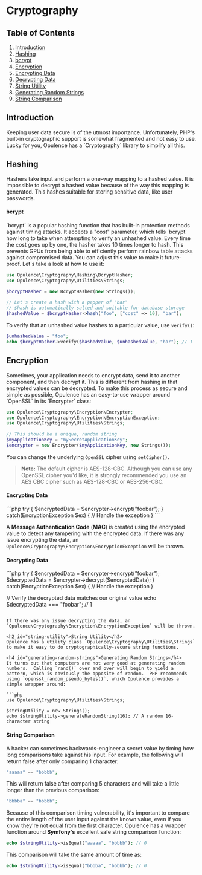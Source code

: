 # Cryptography

## Table of Contents
1. [Introduction](#introduction)
2. [Hashing](#hashing)
  1. [bcrypt](#bcrypt)
3. [Encryption](#encryption)
  1. [Encrypting Data](#encrypting-data)
  2. [Decrypting Data](#decrypting-data)
4. [String Utility](#string-utility)
  1. [Generating Random Strings](#generating-random-strings)
  2. [String Comparison](#string-comparison)

<h2 id="introduction">Introduction</h2>
Keeping user data secure is of the utmost importance.  Unfortunately, PHP's built-in cryptographic support is somewhat fragmented and not easy to use.  Lucky for you, Opulence has a `Cryptography` library to simplify all this.

<h2 id="hashing">Hashing</h2>
Hashers take input and perform a one-way mapping to a hashed value.  It is impossible to decrypt a hashed value because of the way this mapping is generated.  This hashes suitable for storing sensitive data, like user passwords.

<h4 id="bcrypt">bcrypt</h4>
`bcrypt` is a popular hashing function that has built-in protection methods against timing attacks.  It accepts a "cost" parameter, which tells `bcrypt` how long to take when attempting to verify an unhashed value.  Every time the cost goes up by one, the hasher takes 10 times longer to hash.  This prevents GPUs from being able to efficiently perform rainbow table attacks against compromised data.  You can adjust this value to make it future-proof.  Let's take a look at how to use it:

```php
use Opulence\Cryptography\Hashing\BcryptHasher;
use Opulence\Cryptography\Utilities\Strings;

$bcryptHasher = new BcryptHasher(new Strings());

// Let's create a hash with a pepper of "bar"
// $hash is automatically salted and suitable for database storage
$hashedValue = $bcryptHasher->hash("foo", ["cost" => 10], "bar");
```

To verify that an unhashed value hashes to a particular value, use `verify()`:

```php
$unhashedValue = "foo";
echo $bcryptHasher->verify($hashedValue, $unhashedValue, "bar"); // 1
```

<h2 id="encryption">Encryption</h2>
Sometimes, your application needs to encrypt data, send it to another component, and then decrypt it.  This is different from hashing in that encrypted values can be decrypted.  To make this process as secure and simple as possible, Opulence has an easy-to-use wrapper around `OpenSSL` in its `Encrypter` class:

```php
use Opulence\Cryptography\Encryption\Encrypter;
use Opulence\Cryptography\Encryption\EncryptionException;
use Opulence\Cryptography\Utilities\Strings;

// This should be a unique, random string
$myApplicationKey = "mySecretApplicationKey";
$encrypter = new Encrypter($myApplicationKey, new Strings());
```

You can change the underlying `OpenSSL` cipher using `setCipher()`.

> **Note:** The default cipher is AES-128-CBC.  Although you can use any OpenSSL cipher you'd like, it is strongly recommended you use an AES CBC cipher such as AES-128-CBC or AES-256-CBC. 

<h4 id="encrypting-data">Encrypting Data</h4>
```php
try
{
    $encryptedData = $encrypter->encrypt("foobar");
}
catch(EncryptionException $ex)
{
    // Handle the exception
}
```

A **Message Authentication Code** (**MAC**) is created using the encrypted value to detect any tampering with the encrypted data.  If there was any issue encrypting the data, an `Opulence\Cryptography\Encryption\EncryptionException` will be thrown.

<h4 id="decrypting-data">Decrypting Data</h4>
```php
try
{
    $encryptedData = $encrypter->encrypt("foobar");
    $decryptedData = $encrypter->decrypt($encryptedData);
}
catch(EncryptionException $ex)
{
    // Handle the exception
}

// Verify the decrypted data matches our original value
echo $decryptedData === "foobar"; // 1 
```

If there was any issue decrypting the data, an `Opulence\Cryptography\Encryption\EncryptionException` will be thrown.

<h2 id="string-utility">String Utility</h2>
Opulence has a utility class `Opulence\Cryptography\Utilities\Strings` to make it easy to do cryptographically-secure string functions.

<h4 id="generating-random-strings">Generating Random Strings</h4>
It turns out that computers are not very good at generating random numbers.  Calling `rand()` over and over will begin to yield a pattern, which is obviously the opposite of random.  PHP recommends using `openssl_random_pseudo_bytes()`, which Opulence provides a simple wrapper around:

```php
use Opulence\Cryptography\Utilities\Strings;

$stringUtility = new Strings();
echo $stringUtility->generateRandomString(16); // A random 16-character string
```

<h4 id="string-comparison">String Comparison</h4>
A hacker can sometimes backwards-engineer a secret value by timing how long comparisons take against his input.  For example, the following will return false after only comparing 1 character:

```php
"aaaaa" == "bbbbb";
```

This will return false after comparing 5 characters and will take a little longer than the previous comparison:

```php
"bbbba" == "bbbbb";
```

Because of this comparison timing vulnerability, it's important to compare the entire length of the user input against the known value, even if you know they're not equal from the first character.  Opulence has a wrapper function around **Symfony's** excellent safe string comparison function:

```php
echo $stringUtility->isEqual("aaaaa", "bbbbb"); // 0
```

This comparison will take the same amount of time as:

```php
echo $stringUtility->isEqual("bbbba", "bbbbb"); // 0
```